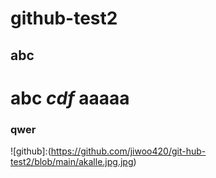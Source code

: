 # github-test2
## abc
# abc ***cdf*** aaaaa
### qwer


![github]:(https://github.com/jiwoo420/git-hub-test2/blob/main/akalle.jpg.jpg)


